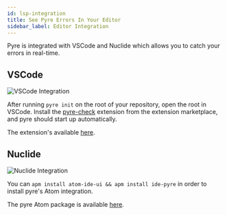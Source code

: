 ```yaml
---
id: lsp-integration
title: See Pyre Errors In Your Editor
sidebar_label: Editor Integration
---
```


Pyre is integrated with VSCode and Nuclide which allows you to catch your errors in real-time.

## VSCode

![VSCode Integration](/img/vscode-screenshot.png)

After running `pyre init` on the root of your repository, open the root in VSCode. Install the [pyre-check](https://marketplace.visualstudio.com/items?itemName=fb-pyre-check.pyre-vscode) extension from the extension marketplace, and pyre should start up automatically.

The extension's available [here](https://marketplace.visualstudio.com/items?itemName=fb-pyre-check.pyre-vscode).

## Nuclide

![Nuclide Integration](/img/nuclide-screenshot.png)

You can `apm install atom-ide-ui && apm install ide-pyre` in order to install pyre's Atom integration.

The pyre Atom package is available [here](https://atom.io/packages/ide-pyre).
